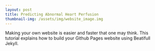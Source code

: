 ```yaml
---
layout: post
title: Predicting Abnormal Heart Perfusion
thumbnail-img: /assets/img/website_image.img
---
```


Making your own website is easier and faster that one may think. This tutorial explains how to build your Github Pages  website using Beatifull Jekyll. 

